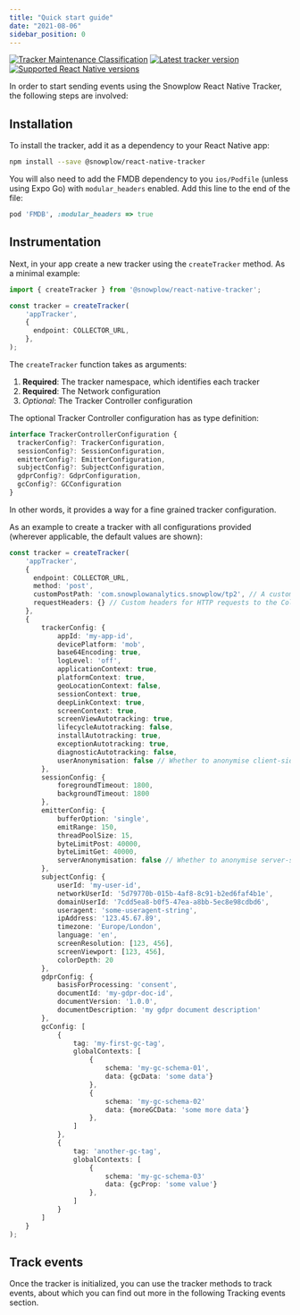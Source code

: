 ```yaml
---
title: "Quick start guide"
date: "2021-08-06"
sidebar_position: 0
---
```


[![Tracker Maintenance Classification](https://img.shields.io/static/v1?style=flat&label=Snowplow&message=Actively%20Maintained&color=6638b8&labelColor=9ba0aa&logo=data:image/png;base64,iVBORw0KGgoAAAANSUhEUgAAABAAAAAQCAMAAAAoLQ9TAAAAeFBMVEVMaXGXANeYANeXANZbAJmXANeUANSQAM+XANeMAMpaAJhZAJeZANiXANaXANaOAM2WANVnAKWXANZ9ALtmAKVaAJmXANZaAJlXAJZdAJxaAJlZAJdbAJlbAJmQAM+UANKZANhhAJ+EAL+BAL9oAKZnAKVjAKF1ALNBd8J1AAAAKHRSTlMAa1hWXyteBTQJIEwRgUh2JjJon21wcBgNfmc+JlOBQjwezWF2l5dXzkW3/wAAAHpJREFUeNokhQOCA1EAxTL85hi7dXv/E5YPCYBq5DeN4pcqV1XbtW/xTVMIMAZE0cBHEaZhBmIQwCFofeprPUHqjmD/+7peztd62dWQRkvrQayXkn01f/gWp2CrxfjY7rcZ5V7DEMDQgmEozFpZqLUYDsNwOqbnMLwPAJEwCopZxKttAAAAAElFTkSuQmCC)](/docs/sources/trackers/tracker-maintenance-classification/index.md)
[![Latest tracker version](https://img.shields.io/npm/v/@snowplow/react-native-tracker)](https://www.npmjs.com/package/@snowplow/react-native-tracker)
[![Supported React Native versions](https://img.shields.io/npm/dependency-version/@snowplow/react-native-tracker/peer/react-native)](https://www.npmjs.com/package/@snowplow/react-native-tracker)

In order to start sending events using the Snowplow React Native Tracker, the following steps are involved:

## Installation

To install the tracker, add it as a dependency to your React Native app:

```bash
npm install --save @snowplow/react-native-tracker
```

You will also need to add the FMDB dependency to you `ios/Podfile` (unless using Expo Go) with `modular_headers` enabled. Add this line to the end of the file:

```rb
pod 'FMDB', :modular_headers => true
```

## Instrumentation

Next, in your app create a new tracker using the `createTracker` method. As a minimal example:

```typescript
import { createTracker } from '@snowplow/react-native-tracker';

const tracker = createTracker(
    'appTracker',
    {
      endpoint: COLLECTOR_URL,
    },
);
```

The `createTracker` function takes as arguments:

1. **Required**: The tracker namespace, which identifies each tracker
2. **Required**: The Network configuration
3. _Optional_: The Tracker Controller configuration

The optional Tracker Controller configuration has as type definition:

```typescript
interface TrackerControllerConfiguration {
  trackerConfig?: TrackerConfiguration,
  sessionConfig?: SessionConfiguration,
  emitterConfig?: EmitterConfiguration,
  subjectConfig?: SubjectConfiguration,
  gdprConfig?: GdprConfiguration,
  gcConfig?: GCConfiguration
}
```

In other words, it provides a way for a fine grained tracker configuration.

As an example to create a tracker with all configurations provided (wherever applicable, the default values are shown):

```typescript
const tracker = createTracker(
    'appTracker',
    {
      endpoint: COLLECTOR_URL,
      method: 'post',
      customPostPath: 'com.snowplowanalytics.snowplow/tp2', // A custom path which will be added to the endpoint URL to specify the complete URL of the collector when paired with the POST method.
      requestHeaders: {} // Custom headers for HTTP requests to the Collector
    },
    {
        trackerConfig: {
            appId: 'my-app-id',
            devicePlatform: 'mob',
            base64Encoding: true,
            logLevel: 'off',
            applicationContext: true,
            platformContext: true,
            geoLocationContext: false,
            sessionContext: true,
            deepLinkContext: true,
            screenContext: true,
            screenViewAutotracking: true,
            lifecycleAutotracking: false,
            installAutotracking: true,
            exceptionAutotracking: true,
            diagnosticAutotracking: false,
            userAnonymisation: false // Whether to anonymise client-side user identifiers in session and platform context entities
        },
        sessionConfig: {
            foregroundTimeout: 1800,
            backgroundTimeout: 1800
        },
        emitterConfig: {
            bufferOption: 'single',
            emitRange: 150,
            threadPoolSize: 15,
            byteLimitPost: 40000,
            byteLimitGet: 40000,
            serverAnonymisation: false // Whether to anonymise server-side user identifiers including the `network_userid` and `user_ipaddress`
        },
        subjectConfig: {
            userId: 'my-user-id',
            networkUserId: '5d79770b-015b-4af8-8c91-b2ed6faf4b1e',
            domainUserId: '7cdd5ea8-b0f5-47ea-a8bb-5ec8e98cdbd6',
            useragent: 'some-useragent-string',
            ipAddress: '123.45.67.89',
            timezone: 'Europe/London',
            language: 'en',
            screenResolution: [123, 456],
            screenViewport: [123, 456],
            colorDepth: 20
        },
        gdprConfig: {
            basisForProcessing: 'consent',
            documentId: 'my-gdpr-doc-id',
            documentVersion: '1.0.0',
            documentDescription: 'my gdpr document description'
        },
        gcConfig: [
            {
                tag: 'my-first-gc-tag',
                globalContexts: [
                    {
                        schema: 'my-gc-schema-01',
                        data: {gcData: 'some data'}
                    },
                    {
                        schema: 'my-gc-schema-02'
                        data: {moreGCData: 'some more data'}
                    },
                ]
            },
            {
                tag: 'another-gc-tag',
                globalContexts: [
                    {
                        schema: 'my-gc-schema-03'
                        data: {gcProp: 'some value'}
                    },
                ]
            }
        ]
    }
);
```

## Track events

Once the tracker is initialized, you can use the tracker methods to track events, about which you can find out more in the following Tracking events section.
